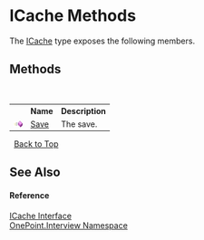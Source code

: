 # ICache Methods
 

The <a href="T_OnePoint_Interview_ICache">ICache</a> type exposes the following members.


## Methods
&nbsp;<table><tr><th></th><th>Name</th><th>Description</th></tr><tr><td>![Public method](media/pubmethod.gif "Public method")</td><td><a href="M_OnePoint_Interview_ICache_Save">Save</a></td><td>
The save.</td></tr></table>&nbsp;
<a href="#icache-methods">Back to Top</a>

## See Also


#### Reference
<a href="T_OnePoint_Interview_ICache">ICache Interface</a><br /><a href="N_OnePoint_Interview">OnePoint.Interview Namespace</a><br />